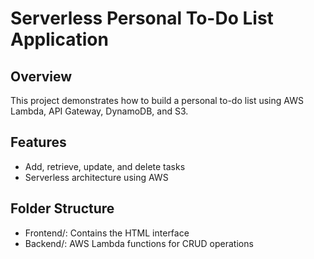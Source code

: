 # Serverless Personal To-Do List Application

## Overview
This project demonstrates how to build a personal to-do list using AWS Lambda, API Gateway, DynamoDB, and S3.

## Features
- Add, retrieve, update, and delete tasks
- Serverless architecture using AWS

## Folder Structure
- Frontend/: Contains the HTML interface
- Backend/: AWS Lambda functions for CRUD operations

